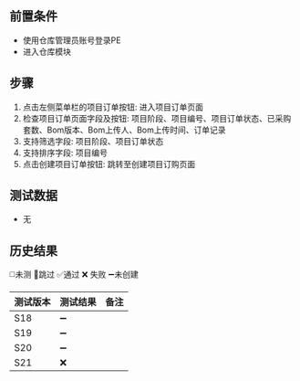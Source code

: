 
## 前置条件

- 使用仓库管理员账号登录PE
- 进入仓库模块

## 步骤

1. 点击左侧菜单栏的项目订单按钮: 进入项目订单页面
2. 检查项目订单页面字段及按钮: 项目阶段、项目编号、项目订单状态、已采购套数、Bom版本、Bom上传人、Bom上传时间、订单记录
3. 支持筛选字段: 项目阶段、项目订单状态
4. 支持排序字段: 项目编号
5. 点击创建项目订单按钮: 跳转至创建项目订购页面

## 测试数据

- 无

## 历史结果
 ◻️未测    🚫跳过     ✅通过    ❌ 失败    ➖未创建
 
| 测试版本 | 测试结果 | 备注 |
| ---- | ---- | ---- |
| S18 | ➖ |  |
| S19 | ➖ |  |
| S20 | ➖ |  |
| S21 | ❌ |  |
